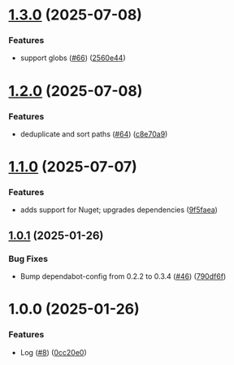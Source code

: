 # [1.3.0](https://github.com/andreimoustache/rust-dependabot-generator/compare/v1.2.0...v1.3.0) (2025-07-08)


### Features

* support globs ([#66](https://github.com/andreimoustache/rust-dependabot-generator/issues/66)) ([2560e44](https://github.com/andreimoustache/rust-dependabot-generator/commit/2560e447b6fd80fdab4faeafc4872434cd82405b))

# [1.2.0](https://github.com/andreimoustache/rust-dependabot-generator/compare/v1.1.0...v1.2.0) (2025-07-08)


### Features

* deduplicate and sort paths ([#64](https://github.com/andreimoustache/rust-dependabot-generator/issues/64)) ([c8e70a9](https://github.com/andreimoustache/rust-dependabot-generator/commit/c8e70a98eae517bad5254fb93ed59be9615c2a80))

# [1.1.0](https://github.com/andreimoustache/rust-dependabot-generator/compare/v1.0.1...v1.1.0) (2025-07-07)


### Features

* adds support for Nuget; upgrades dependencies ([9f5faea](https://github.com/andreimoustache/rust-dependabot-generator/commit/9f5faeaf753aff800a90364a8ad0012605c42db6))

## [1.0.1](https://github.com/andreimoustache/rust-dependabot-generator/compare/v1.0.0...v1.0.1) (2025-01-26)


### Bug Fixes

* Bump dependabot-config from 0.2.2 to 0.3.4 ([#46](https://github.com/andreimoustache/rust-dependabot-generator/issues/46)) ([790df6f](https://github.com/andreimoustache/rust-dependabot-generator/commit/790df6fc4c787eb54d547b63f3d71b352e9b6ae5))

# 1.0.0 (2025-01-26)


### Features

* Log ([#8](https://github.com/andreimoustache/rust-dependabot-generator/issues/8)) ([0cc20e0](https://github.com/andreimoustache/rust-dependabot-generator/commit/0cc20e02b079eb2cdbf147b465c418f061f2af0f))
